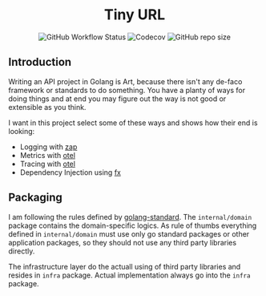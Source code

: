 <h1 align="center"> Tiny URL </h1>

<p align="center">
    <img alt="GitHub Workflow Status" src="https://img.shields.io/github/actions/workflow/status/1989michael/tinyurl/test.yaml?logo=github&style=for-the-badge">
    <img alt="Codecov" src="https://img.shields.io/codecov/c/github/1989michael/tinyurl?logo=codecov&style=for-the-badge">
    <img alt="GitHub repo size" src="https://img.shields.io/github/repo-size/1989michael/tinyurl?logo=github&style=for-the-badge">
 </p>

## Introduction

Writing an API project in Golang is Art, because there isn't any de-faco framework or standards to do something.
You have a planty of ways for doing things and at end you may figure out the way is not good or extensible as you think.

I want in this project select some of these ways and shows how their end is looking:

- Logging with [zap](https://github.com/uber-go/zap)
- Metrics with [otel](https://github.com/open-telemetry/opentelemetry-go)
- Tracing with [otel](https://github.com/open-telemetry/opentelemetry-go)
- Dependency Injection using [fx](https://github.com/uber-go/fx)

## Packaging

I am following the rules defined by [golang-standard](https://github.com/golang-standards/project-layout).
The `internal/domain` package contains the domain-specific logics. As rule of thumbs everything defined in
`internal/domain` must use only go standard packages or other application packages, so they should not use any third party
libraries directly.

The infrastructure layer do the actuall using of third party libraries and resides in `infra` package.
Actual implementation always go into the `infra` package.

